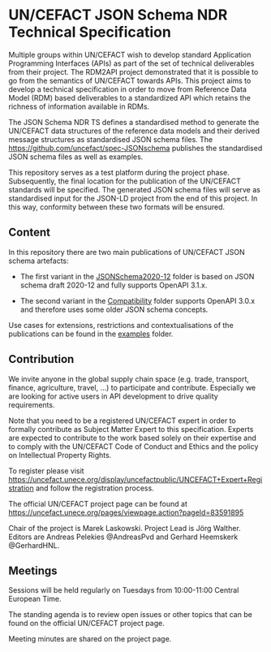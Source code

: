 # UN/CEFACT JSON Schema NDR Technical Specification

Multiple groups within UN/CEFACT wish to develop standard Application Programming Interfaces (APIs) as part of the set of technical deliverables from their project. The RDM2API project demonstrated that it is possible to go from the semantics of UN/CEFACT towards APIs. This project aims to develop a technical specification in order to move from Reference Data Model (RDM) based deliverables to a standardized API which retains the richness of information available in RDMs. 

The JSON Schema NDR TS defines a standardised method to generate the UN/CEFACT data structures of the reference data models and their derived message structures as standardised JSON schema files. The https://github.com/uncefact/spec-JSONschema publishes the standardised JSON schema files as well as examples. 

This repository serves as a test platform during the project phase. Subsequently, the final location for the publication of the UN/CEFACT standards will be specified. The generated JSON schema files will serve as standardised input for the JSON-LD project from the end of this project. In this way, conformity between these two formats will be ensured. 

## Content

In this repository there are two main publications of UN/CEFACT JSON schema artefacts: 

* The first variant in the [JSONSchema2020-12](https://github.com/uncefact/spec-JSONschema/tree/main/JSONschema2020-12) folder is based on JSON schema draft 2020-12 and fully supports OpenAPI 3.1.x.

* The second variant in the [Compatibility](https://github.com/uncefact/spec-JSONschema/tree/main/compatibility) folder supports OpenAPI 3.0.x and therefore uses some older JSON schema concepts.

Use cases for extensions, restrictions and contextualisations of the publications can be found in the [examples](https://github.com/uncefact/spec-JSONschema/tree/main/examples) folder.  


## Contribution
We invite anyone in the global supply chain space (e.g. trade, transport, finance, agriculture, travel, …) to participate and contribute. Especially we are looking for active users in API development to drive quality requirements. 

Note that you need to be a registered UN/CEFACT expert in order to formally contribute as Subject Matter Expert to this specification. Experts are expected to contribute to the work based solely on their expertise and to comply with the UN/CEFACT Code of Conduct and Ethics and the policy on Intellectual Property Rights.

To register please visit https://uncefact.unece.org/display/uncefactpublic/UNCEFACT+Expert+Registration and follow the registration process.

The official UN/CEFACT project page can be found at https://uncefact.unece.org/pages/viewpage.action?pageId=83591895

Chair of the project is Marek Laskowski. Project Lead is Jörg Walther. Editors are Andreas Pelekies @AndreasPvd and Gerhard Heemskerk @GerhardHNL. 

## Meetings
Sessions will be held regularly on Tuesdays from 10:00-11:00 Central European Time.

The standing agenda is to review open issues or other topics that can be found on the official UN/CEFACT project page. 

Meeting minutes are shared on the project page.
